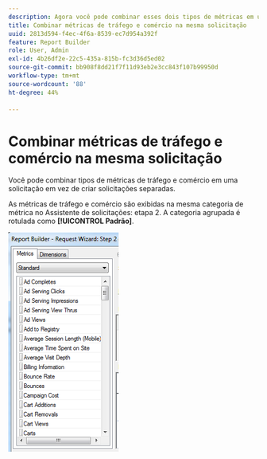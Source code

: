 ```yaml
---
description: Agora você pode combinar esses dois tipos de métricas em uma ou na mesma solicitação, em vez de precisar criar solicitações separadas.
title: Combinar métricas de tráfego e comércio na mesma solicitação
uuid: 2813d594-f4ec-4f6a-8539-ec7d954a392f
feature: Report Builder
role: User, Admin
exl-id: 4b26df2e-22c5-435a-815b-fc3d36d5ed02
source-git-commit: bb908f8dd21f7f11d93eb2e3cc843f107b99950d
workflow-type: tm+mt
source-wordcount: '88'
ht-degree: 44%

---
```


# Combinar métricas de tráfego e comércio na mesma solicitação

Você pode combinar tipos de métricas de tráfego e comércio em uma solicitação em vez de criar solicitações separadas.

As métricas de tráfego e comércio são exibidas na mesma categoria de métrica no Assistente de solicitações: etapa 2. A categoria agrupada é rotulada como **[!UICONTROL Padrão]**.

![Captura de tela do Assistente de solicitações: etapa 2 Lista de métricas padrão.](assets/standard_metrics.png)
